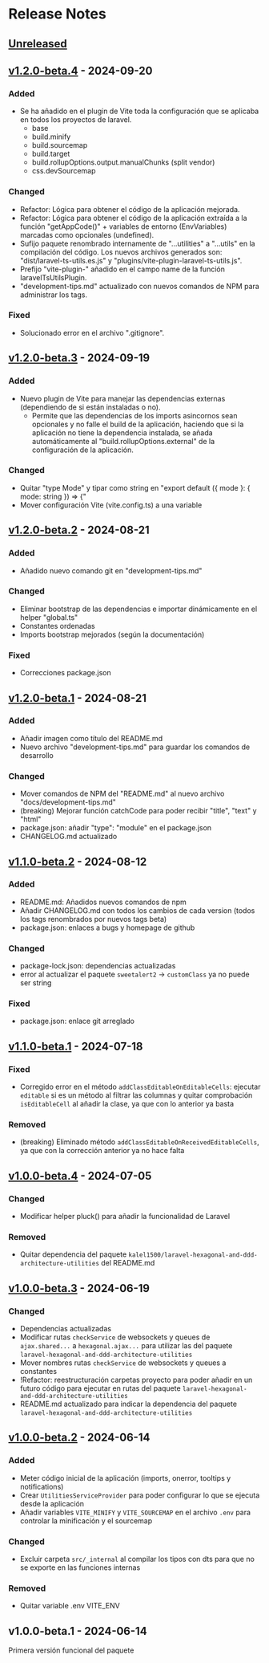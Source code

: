 # Release Notes

## [Unreleased](https://github.com/kalel1500/laravel-ts-utilities/compare/v1.2.0-beta.4...master)

## [v1.2.0-beta.4](https://github.com/kalel1500/laravel-ts-utilities/compare/v1.2.0-beta.3...v1.2.0-beta.4) - 2024-09-20

### Added

* Se ha añadido en el plugin de Vite toda la configuración que se aplicaba en todos los proyectos de laravel.
  * base
  * build.minify
  * build.sourcemap
  * build.target
  * build.rollupOptions.output.manualChunks (split vendor)
  * css.devSourcemap

### Changed

* Refactor: Lógica para obtener el código de la aplicación mejorada.
* Refactor: Lógica para obtener el código de la aplicación extraída a la función "getAppCode()" + variables de entorno (EnvVariables) marcadas como opcionales (undefined).
* Sufijo paquete renombrado internamente de "...utilities" a "...utils" en la compilación del código. Los nuevos archivos generados son: "dist/laravel-ts-utils.es.js" y "plugins/vite-plugin-laravel-ts-utils.js".
* Prefijo "vite-plugin-" añadido en el campo name de la función laravelTsUtilsPlugin.
* "development-tips.md" actualizado con nuevos comandos de NPM para administrar los tags.

### Fixed

* Solucionado error en el archivo ".gitignore".

## [v1.2.0-beta.3](https://github.com/kalel1500/laravel-ts-utilities/compare/v1.2.0-beta.2...v1.2.0-beta.3) - 2024-09-19

### Added

* Nuevo plugin de Vite para manejar las dependencias externas (dependiendo de si están instaladas o no). 
  * Permite que las dependencias de los imports asincornos sean opcionales y no falle el build de la aplicación, haciendo que si la aplicación no tiene la dependencia instalada, se añada automáticamente al "build.rollupOptions.external" de la configuración de la aplicación.

### Changed

* Quitar "type Mode" y tipar como string en "export default ({ mode }: { mode: string }) => {"
* Mover configuración Vite (vite.config.ts) a una variable

## [v1.2.0-beta.2](https://github.com/kalel1500/laravel-ts-utilities/compare/v1.2.0-beta.1...v1.2.0-beta.2) - 2024-08-21

### Added

* Añadido nuevo comando git en "development-tips.md"

### Changed

* Eliminar bootstrap de las dependencias e importar dinámicamente en el helper "global.ts"
* Constantes ordenadas
* Imports bootstrap mejorados (según la documentación)

### Fixed

* Correcciones package.json

## [v1.2.0-beta.1](https://github.com/kalel1500/laravel-ts-utilities/compare/v1.1.0-beta.2...v1.2.0-beta.1) - 2024-08-21

### Added

* Añadir imagen como título del README.md
* Nuevo archivo "development-tips.md" para guardar los comandos de desarrollo

### Changed

* Mover comandos de NPM del "README.md" al nuevo archivo "docs/development-tips.md"
* (breaking) Mejorar función catchCode para poder recibir "title", "text" y "html"
* package.json: añadir "type": "module" en el package.json
* CHANGELOG.md actualizado

## [v1.1.0-beta.2](https://github.com/kalel1500/laravel-ts-utilities/compare/v1.1.0-beta.1...v1.1.0-beta.2) - 2024-08-12

### Added

* README.md: Añadidos nuevos comandos de npm
* Añadir CHANGELOG.md con todos los cambios de cada version (todos los tags renombrados por nuevos tags beta)
* package.json: enlaces a bugs y homepage de github

### Changed

* package-lock.json: dependencias actualizadas
* error al actualizar el paquete `sweetalert2` -> `customClass` ya no puede ser string

### Fixed

* package.json: enlace git arreglado

## [v1.1.0-beta.1](https://github.com/kalel1500/laravel-ts-utilities/compare/v1.0.0-beta.4...v1.1.0-beta.1) - 2024-07-18

### Fixed

* Corregido error en el método `addClassEditableOnEditableCells`: ejecutar `editable` si es un método al filtrar las columnas y quitar comprobación `isEditableCell` al añadir la clase, ya que con lo anterior ya basta

### Removed

* (breaking) Eliminado método `addClassEditableOnReceivedEditableCells`, ya que con la corrección anterior ya no hace falta

## [v1.0.0-beta.4](https://github.com/kalel1500/laravel-ts-utilities/compare/v1.0.0-beta.3...v1.0.0-beta.4) - 2024-07-05

### Changed

* Modificar helper pluck() para añadir la funcionalidad de Laravel

### Removed

* Quitar dependencia del paquete `kalel1500/laravel-hexagonal-and-ddd-architecture-utilities` del README.md

## [v1.0.0-beta.3](https://github.com/kalel1500/laravel-ts-utilities/compare/v1.0.0-beta.2...v1.0.0-beta.3) - 2024-06-19

### Changed

* Dependencias actualizadas
* Modificar rutas `checkService` de websockets y queues de `ajax.shared...` a `hexagonal.ajax...` para utilizar las del paquete `laravel-hexagonal-and-ddd-architecture-utilities`
* Mover nombres rutas `checkService` de websockets y queues a constantes
* !Refactor: reestructuración carpetas proyecto para poder añadir en un futuro código para ejecutar en rutas del paquete `laravel-hexagonal-and-ddd-architecture-utilities`
* README.md actualizado para indicar la dependencia del paquete `laravel-hexagonal-and-ddd-architecture-utilities`

## [v1.0.0-beta.2](https://github.com/kalel1500/laravel-ts-utilities/compare/v1.0.0-beta.1...v1.0.0-beta.2) - 2024-06-14

### Added

* Meter código inicial de la aplicación (imports, onerror, tooltips y notifications)
* Crear `UtilitiesServiceProvider` para poder configurar lo que se ejecuta desde la aplicación
* Añadir variables `VITE_MINIFY` y `VITE_SOURCEMAP` en el archivo `.env` para controlar la minificación y el sourcemap

### Changed

* Excluir carpeta `src/_internal` al compilar los tipos con dts para que no se exporte en las funciones internas

### Removed

* Quitar variable .env VITE_ENV

## v1.0.0-beta.1 - 2024-06-14

Primera versión funcional del paquete